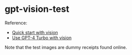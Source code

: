 # gpt-vision-test

Reference:
* [Quick start with vision](https://platform.openai.com/docs/guides/vision) 
* [Use GPT-4 Turbo with vision](https://learn.microsoft.com/en-us/azure/ai-services/openai/how-to/gpt-with-vision?tabs=rest%2Csystem-assigned%2Cresource)

Note that the test images are dummy receipts found online. 
